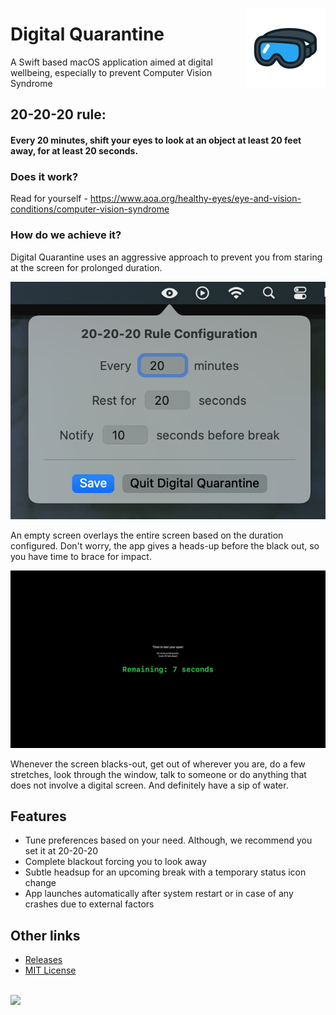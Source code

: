 
<img src="https://github.com/bharathbhargavgb/digital-quarantine/blob/main/Digital%20Quarantine/Assets.xcassets/AppIcon.appiconset/DigitalQuarantine-goggle-256.png" 
alt="Digital Quarantine logo" title="Digital Quarantine" align="right" height="128" />


Digital Quarantine
===================

A Swift based macOS application aimed at digital wellbeing, especially to prevent Computer Vision Syndrome 


## 20-20-20 rule: 
#### Every 20 minutes, shift your eyes to look at an object at least 20 feet away, for at least 20 seconds.

### Does it work?
Read for yourself - https://www.aoa.org/healthy-eyes/eye-and-vision-conditions/computer-vision-syndrome

### How do we achieve it?
Digital Quarantine uses an aggressive approach to prevent you from staring at the screen for prolonged duration. 

<img src="https://github.com/bharathbhargavgb/digital-quarantine/blob/resources/readme_resource/popover-v2.png" 
alt="Preference dialog" title="Digital Quarantine" width=506 />

An empty screen overlays the entire screen based on the duration configured. Don't worry, the app gives a heads-up before the black out, so you have time to brace for impact.

<img src="https://github.com/bharathbhargavgb/digital-quarantine/blob/resources/readme_resource/rest-overlay.png" 
alt="Break screen" title="Digital Quarantine" width=1024 />

Whenever the screen blacks-out, get out of wherever you are, do a few stretches, look through the window, talk to someone or do anything that does not involve a digital screen. And definitely have a sip of water. 

## Features
 - Tune preferences based on your need. Although, we recommend you set it at 20-20-20
 - Complete blackout forcing you to look away
 - Subtle headsup for an upcoming break with a temporary status icon change
 - App launches automatically after system restart or in case of any crashes due to external factors

## Other links
 - <a href="https://github.com/bharathbhargavgb/digital-quarantine/releases">Releases</a>
 - <a href="https://github.com/bharathbhargavgb/digital-quarantine/blob/main/LICENSE">MIT License</a>

<br>
<a href="https://www.paypal.com/paypalme/bharathbhargav">
 <img src="https://img.shields.io/badge/Buy%20me-Coffee-green" />
</a>